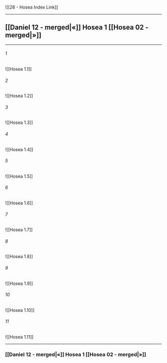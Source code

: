 ![[28 - Hosea Index Link]]

---
##  [[Daniel 12 - merged|«]] Hosea 1 [[Hosea 02 - merged|»]]

---

###### 1
![[Hosea 1.1]] 

###### 2
![[Hosea 1.2]] 

###### 3
![[Hosea 1.3]] 

###### 4
![[Hosea 1.4]]

###### 5 
![[Hosea 1.5]] 

###### 6
![[Hosea 1.6]] 

###### 7
![[Hosea 1.7]] 

###### 8
![[Hosea 1.8]] 

###### 9
![[Hosea 1.9]] 

###### 10
![[Hosea 1.10]] 

###### 11
![[Hosea 1.11]] 


---
###  [[Daniel 12 - merged|«]] Hosea 1 [[Hosea 02 - merged|»]]